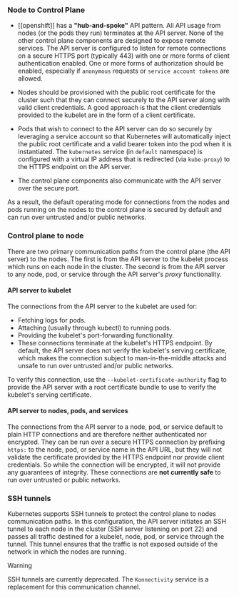 ### Node to Control Plane

- [[openshift]] has a **"hub-and-spoke"** API pattern. All API usage from nodes (or the pods they run) terminates at the API server. None of the other control plane components are designed to expose remote services. The API server is configured to listen for remote connections on a secure HTTPS port (typically 443) with one or more forms of client authentication enabled. One or more forms of authorization should be enabled, especially if `anonymous` requests or `service account tokens` are allowed.

- Nodes should be provisioned with the public root certificate for the cluster such that they can connect securely to the API server along with valid client credentials. A good approach is that the client credentials provided to the kubelet are in the form of a client certificate.

- Pods that wish to connect to the API server can do so securely by leveraging a service account so that Kubernetes will automatically inject the public root certificate and a valid bearer token into the pod when it is instantiated. The `kubernetes` service (in `default` namespace) is configured with a virtual IP address that is redirected (via `kube-proxy`) to the HTTPS endpoint on the API server.

- The control plane components also communicate with the API server over the secure port.

As a result, the default operating mode for connections from the nodes and pods running on the nodes to the control plane is secured by default and can run over untrusted and/or public networks.

### Control plane to node
There are two primary communication paths from the control plane (the API server) to the nodes. The first is from the API server to the kubelet process which runs on each node in the cluster. The second is from the API server to any node, pod, or service through the API server's _proxy_ functionality.

#### API server to kubelet
The connections from the API server to the kubelet are used for:

- Fetching logs for pods.
- Attaching (usually through kubectl) to running pods.
- Providing the kubelet's port-forwarding functionality.
- These connections terminate at the kubelet's HTTPS endpoint. By default, the API server does not verify the kubelet's serving certificate, which makes the connection subject to man-in-the-middle attacks and unsafe to run over untrusted and/or public networks.

To verify this connection, use the `--kubelet-certificate-authority` flag to provide the API server with a root certificate bundle to use to verify the kubelet's serving certificate.

#### API server to nodes, pods, and services
The connections from the API server to a node, pod, or service default to plain HTTP connections and are therefore neither authenticated nor encrypted. They can be run over a secure HTTPS connection by prefixing `https:` to the node, pod, or service name in the API URL, but they will not validate the certificate provided by the HTTPS endpoint nor provide client credentials. So while the connection will be encrypted, it will not provide any guarantees of integrity. These connections are **not currently safe**  to run over untrusted or public networks.

### SSH tunnels
Kubernetes supports SSH tunnels to protect the control plane to nodes communication paths. In this configuration, the API server initiates an SSH tunnel to each node in the cluster (SSH server listening on port 22) and passes all traffic destined for a kubelet, node, pod, or service through the tunnel. This tunnel ensures that the traffic is not exposed outside of the network in which the nodes are running.

>[!warning]
SSH tunnels are currently deprecated. The `Konnectivity` service is a replacement for this communication channel.
